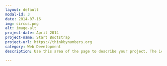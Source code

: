 ```yaml
---
layout: default
modal-id: 3
date: 2014-07-16
img: circus.png
alt: image-alt
project-date: April 2014
project-name: Start Bootstrap
project-url: https://thinkbynumbers.org
category: Web Development
description: Use this area of the page to describe your project. The icon above is part of a free icon set by <a href="https://sellfy.com/p/8Q9P/jV3VZ/">Flat Icons</a>. On their website, you can download their free set with 16 icons, or you can purchase the entire set with 146 icons for only $12!

---
```

